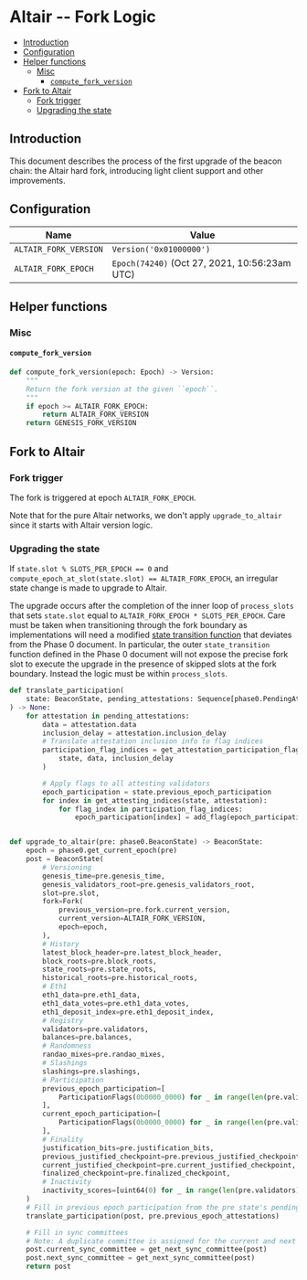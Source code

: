 # Altair -- Fork Logic

<!-- mdformat-toc start --slug=github --no-anchors --maxlevel=6 --minlevel=2 -->

- [Introduction](#introduction)
- [Configuration](#configuration)
- [Helper functions](#helper-functions)
  - [Misc](#misc)
    - [`compute_fork_version`](#compute_fork_version)
- [Fork to Altair](#fork-to-altair)
  - [Fork trigger](#fork-trigger)
  - [Upgrading the state](#upgrading-the-state)

<!-- mdformat-toc end -->

## Introduction

This document describes the process of the first upgrade of the beacon chain:
the Altair hard fork, introducing light client support and other improvements.

## Configuration

| Name                  | Value                                         |
| --------------------- | --------------------------------------------- |
| `ALTAIR_FORK_VERSION` | `Version('0x01000000')`                       |
| `ALTAIR_FORK_EPOCH`   | `Epoch(74240)` (Oct 27, 2021, 10:56:23am UTC) |

## Helper functions

### Misc

#### `compute_fork_version`

```python
def compute_fork_version(epoch: Epoch) -> Version:
    """
    Return the fork version at the given ``epoch``.
    """
    if epoch >= ALTAIR_FORK_EPOCH:
        return ALTAIR_FORK_VERSION
    return GENESIS_FORK_VERSION
```

## Fork to Altair

### Fork trigger

The fork is triggered at epoch `ALTAIR_FORK_EPOCH`.

Note that for the pure Altair networks, we don't apply `upgrade_to_altair` since
it starts with Altair version logic.

### Upgrading the state

If `state.slot % SLOTS_PER_EPOCH == 0` and
`compute_epoch_at_slot(state.slot) == ALTAIR_FORK_EPOCH`, an irregular state
change is made to upgrade to Altair.

The upgrade occurs after the completion of the inner loop of `process_slots`
that sets `state.slot` equal to `ALTAIR_FORK_EPOCH * SLOTS_PER_EPOCH`. Care must
be taken when transitioning through the fork boundary as implementations will
need a modified
[state transition function](../phase0/beacon-chain.md#beacon-chain-state-transition-function)
that deviates from the Phase 0 document. In particular, the outer
`state_transition` function defined in the Phase 0 document will not expose the
precise fork slot to execute the upgrade in the presence of skipped slots at the
fork boundary. Instead the logic must be within `process_slots`.

```python
def translate_participation(
    state: BeaconState, pending_attestations: Sequence[phase0.PendingAttestation]
) -> None:
    for attestation in pending_attestations:
        data = attestation.data
        inclusion_delay = attestation.inclusion_delay
        # Translate attestation inclusion info to flag indices
        participation_flag_indices = get_attestation_participation_flag_indices(
            state, data, inclusion_delay
        )

        # Apply flags to all attesting validators
        epoch_participation = state.previous_epoch_participation
        for index in get_attesting_indices(state, attestation):
            for flag_index in participation_flag_indices:
                epoch_participation[index] = add_flag(epoch_participation[index], flag_index)


def upgrade_to_altair(pre: phase0.BeaconState) -> BeaconState:
    epoch = phase0.get_current_epoch(pre)
    post = BeaconState(
        # Versioning
        genesis_time=pre.genesis_time,
        genesis_validators_root=pre.genesis_validators_root,
        slot=pre.slot,
        fork=Fork(
            previous_version=pre.fork.current_version,
            current_version=ALTAIR_FORK_VERSION,
            epoch=epoch,
        ),
        # History
        latest_block_header=pre.latest_block_header,
        block_roots=pre.block_roots,
        state_roots=pre.state_roots,
        historical_roots=pre.historical_roots,
        # Eth1
        eth1_data=pre.eth1_data,
        eth1_data_votes=pre.eth1_data_votes,
        eth1_deposit_index=pre.eth1_deposit_index,
        # Registry
        validators=pre.validators,
        balances=pre.balances,
        # Randomness
        randao_mixes=pre.randao_mixes,
        # Slashings
        slashings=pre.slashings,
        # Participation
        previous_epoch_participation=[
            ParticipationFlags(0b0000_0000) for _ in range(len(pre.validators))
        ],
        current_epoch_participation=[
            ParticipationFlags(0b0000_0000) for _ in range(len(pre.validators))
        ],
        # Finality
        justification_bits=pre.justification_bits,
        previous_justified_checkpoint=pre.previous_justified_checkpoint,
        current_justified_checkpoint=pre.current_justified_checkpoint,
        finalized_checkpoint=pre.finalized_checkpoint,
        # Inactivity
        inactivity_scores=[uint64(0) for _ in range(len(pre.validators))],
    )
    # Fill in previous epoch participation from the pre state's pending attestations
    translate_participation(post, pre.previous_epoch_attestations)

    # Fill in sync committees
    # Note: A duplicate committee is assigned for the current and next committee at the fork boundary
    post.current_sync_committee = get_next_sync_committee(post)
    post.next_sync_committee = get_next_sync_committee(post)
    return post
```
